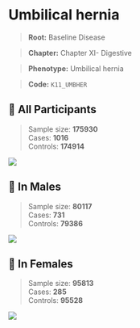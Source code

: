 # Umbilical hernia

> **Root:** Baseline Disease  

> **Chapter:** Chapter XI- Digestive  

> **Phenotype:** Umbilical hernia  

> **Code:** `K11_UMBHER`

## 🧪 All Participants  
> Sample size: **175930**  
> Cases: **1016**  
> Controls: **174914**
<img src="/Disease/Figures/ALL/Baseline/K11_UMBHER.png"/>
<CsvTable src="/public/Disease/Data/ALL/Baseline/LG_K11_UMBHER.csv" label="🔍 View full results" />

## 👨 In Males  
> Sample size: **80117**  
> Cases: **731**  
> Controls: **79386**
<img src="/Disease/Figures/Male/Baseline/K11_UMBHER.png"/>
<CsvTable src="/public/Disease/Data/Male/Baseline/LG_K11_UMBHER.csv" label="🔍 View full results" />

## 👩 In Females  
> Sample size: **95813**  
> Cases: **285**  
> Controls: **95528**
<img src="/Disease/Figures/Female/Baseline/K11_UMBHER.png"/>
<CsvTable src="/public/Disease/Data/Female/Baseline/LG_K11_UMBHER.csv" label="🔍 View full results" />
